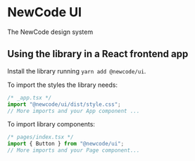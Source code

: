 # NewCode UI

The NewCode design system

## Using the library in a React frontend app

Install the library running `yarn add @newcode/ui`.

To import the styles the library needs:

```js
/* _app.tsx */
import "@newcode/ui/dist/style.css";
// More imports and your App component ...
```

To import library components:

```js
/* pages/index.tsx */
import { Button } from "@newcode/ui";
// More imports and your Page component...
```
